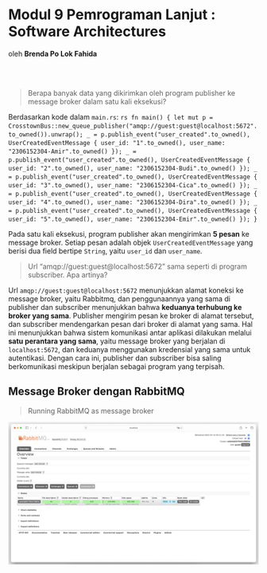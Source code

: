 # Modul 9 Pemrograman Lanjut : Software Architectures
oleh **Brenda Po Lok Fahida**

<br>
<br>



> Berapa banyak data yang dikirimkan oleh program publisher ke message broker dalam satu kali eksekusi?

Berdasarkan kode dalam `main.rs`:
    ```rs
    fn main() {
        let mut p = CrosstownBus::new_queue_publisher("amqp://guest:guest@localhost:5672".to_owned()).unwrap();
        _ = p.publish_event("user_created".to_owned(), UserCreatedEventMessage {
        user_id: "1".to_owned(), user_name: "2306152304-Amir".to_owned() });
        _ = p.publish_event("user_created".to_owned(), UserCreatedEventMessage {
        user_id: "2".to_owned(), user_name: "2306152304-Budi".to_owned() });
        _ = p.publish_event("user_created".to_owned(), UserCreatedEventMessage {
        user_id: "3".to_owned(), user_name: "2306152304-Cica".to_owned() });
        _ = p.publish_event("user_created".to_owned(), UserCreatedEventMessage {
        user_id: "4".to_owned(), user_name: "2306152304-Dira".to_owned() });
        _ = p.publish_event("user_created".to_owned(), UserCreatedEventMessage {
        user_id: "5".to_owned(), user_name: "2306152304-Emir".to_owned() });
    }
    ```

Pada satu kali eksekusi, program publisher akan mengirimkan **5 pesan** ke message broker. Setiap pesan adalah objek `UserCreatedEventMessage` yang berisi dua field bertipe `String`, yaitu `user_id` dan `user_name`. 


> Url “amqp\://guest\:guest\@localhost:5672” sama seperti di program subscriber. Apa artinya?

Url `amqp://guest:guest@localhost:5672` menunjukkan alamat koneksi ke message broker, yaitu Rabbitmq, dan penggunaannya yang sama di publisher dan subscriber menunjukkan bahwa **keduanya terhubung ke broker yang sama**. Publisher mengirim pesan ke broker di alamat tersebut, dan subscriber mendengarkan pesan dari broker di alamat yang sama. Hal ini menunjukkan bahwa sistem komunikasi antar aplikasi dilakukan melalui **satu perantara yang sama**, yaitu message broker yang berjalan di `localhost:5672`, dan keduanya menggunakan kredensial yang sama untuk autentikasi. Dengan cara ini, publisher dan subscriber bisa saling berkomunikasi meskipun berjalan sebagai program yang terpisah.

## Message Broker dengan RabbitMQ
> Running RabbitMQ as message broker

<img src="image/image_1.png">
